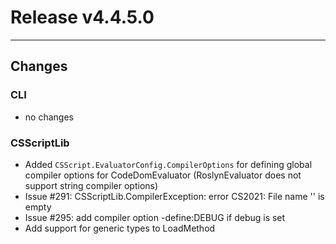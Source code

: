 # Release v4.4.5.0

---

## Changes

### CLI

- no changes

### CSScriptLib

- Added `CSScript.EvaluatorConfig.CompilerOptions` for defining global compiler options for CodeDomEvaluator (RoslynEvaluator does not support string compiler options)
- Issue #291: CSScriptLib.CompilerException: error CS2021: File name '' is empty
- Issue #295: add compiler option -define:DEBUG if debug is set
- Add support for generic types to LoadMethod<T>









